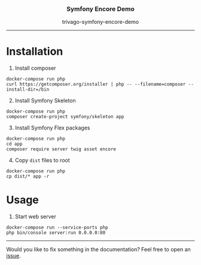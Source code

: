 <p align="center">
  <h3 align="center">Symfony Encore Demo</h3>
  <p align="center">trivago-symfony-encore-demo</p>

</p>

---

# Installation

1. Install  composer
```console
docker-compose run php
curl https://getcomposer.org/installer | php -- --filename=composer --install-dir=/bin
```

2. Install Symfony Skeleton
```console
docker-compose run php
composer create-project symfony/skeleton app
```

3. Install Symfony Flex packages
```console
docker-compose run php
cd app
composer require server twig asset encore
```

4. Copy `dist` files to root
```console
docker-compose run php
cp dist/* app -r
```

# Usage

1. Start web server
```console
docker-compose run --service-ports php
php bin/console server:run 0.0.0.0:80
```


---

Would you like to fix something in the documentation? Feel free to open an [issue](https://github.com/sveneisenschmidt/trivago-symfony-encore-demo/issues).